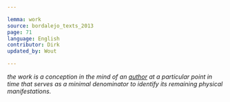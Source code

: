 ```yaml
---

lemma: work
source: bordalejo_texts_2013
page: 71
language: English
contributor: Dirk
updated_by: Wout

---
```


_the work is a conception in the mind of an [author](author.html) at a particular point in time that serves as a minimal denominator to identify its remaining physical manifestations._
